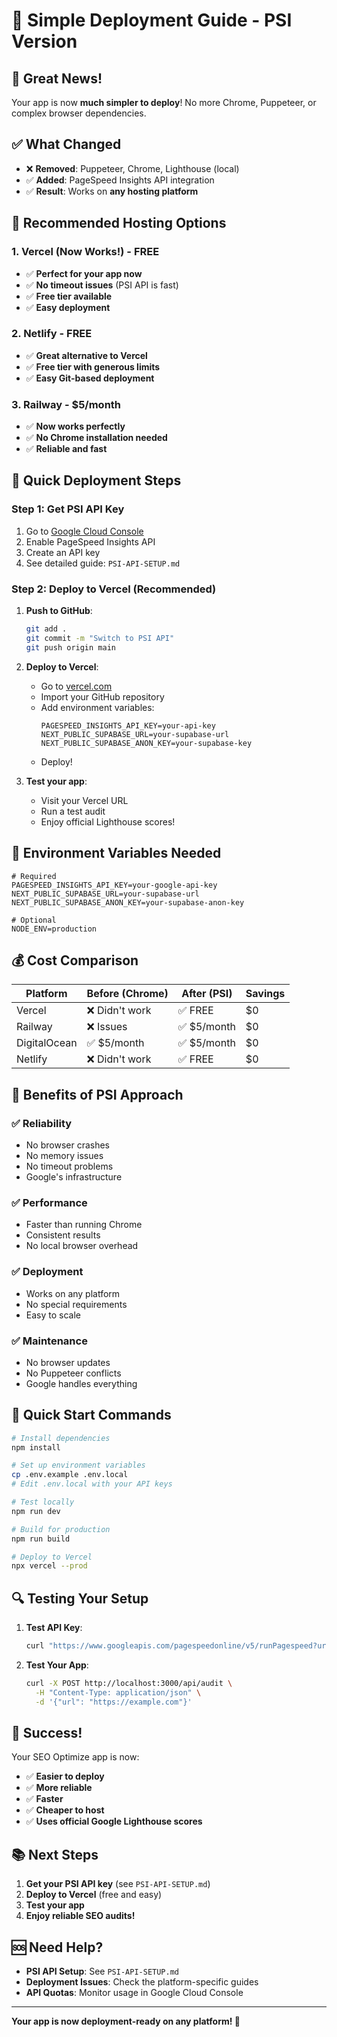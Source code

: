 # 🚀 Simple Deployment Guide - PSI Version

## 🎉 Great News!

Your app is now **much simpler to deploy**! No more Chrome, Puppeteer, or complex browser dependencies.

## ✅ What Changed

- ❌ **Removed**: Puppeteer, Chrome, Lighthouse (local)
- ✅ **Added**: PageSpeed Insights API integration
- ✅ **Result**: Works on **any hosting platform**

## 🎯 Recommended Hosting Options

### 1. **Vercel** (Now Works!) - FREE
- ✅ **Perfect for your app now**
- ✅ **No timeout issues** (PSI API is fast)
- ✅ **Free tier available**
- ✅ **Easy deployment**

### 2. **Netlify** - FREE
- ✅ **Great alternative to Vercel**
- ✅ **Free tier with generous limits**
- ✅ **Easy Git-based deployment**

### 3. **Railway** - $5/month
- ✅ **Now works perfectly**
- ✅ **No Chrome installation needed**
- ✅ **Reliable and fast**

## 🚀 Quick Deployment Steps

### Step 1: Get PSI API Key
1. Go to [Google Cloud Console](https://console.cloud.google.com/)
2. Enable PageSpeed Insights API
3. Create an API key
4. See detailed guide: `PSI-API-SETUP.md`

### Step 2: Deploy to Vercel (Recommended)

1. **Push to GitHub**:
   ```bash
   git add .
   git commit -m "Switch to PSI API"
   git push origin main
   ```

2. **Deploy to Vercel**:
   - Go to [vercel.com](https://vercel.com)
   - Import your GitHub repository
   - Add environment variables:
     ```
     PAGESPEED_INSIGHTS_API_KEY=your-api-key
     NEXT_PUBLIC_SUPABASE_URL=your-supabase-url
     NEXT_PUBLIC_SUPABASE_ANON_KEY=your-supabase-key
     ```
   - Deploy!

3. **Test your app**:
   - Visit your Vercel URL
   - Run a test audit
   - Enjoy official Lighthouse scores!

## 🔧 Environment Variables Needed

```env
# Required
PAGESPEED_INSIGHTS_API_KEY=your-google-api-key
NEXT_PUBLIC_SUPABASE_URL=your-supabase-url
NEXT_PUBLIC_SUPABASE_ANON_KEY=your-supabase-anon-key

# Optional
NODE_ENV=production
```

## 💰 Cost Comparison

| Platform | Before (Chrome) | After (PSI) | Savings |
|----------|----------------|-------------|---------|
| Vercel | ❌ Didn't work | ✅ FREE | $0 |
| Railway | ❌ Issues | ✅ $5/month | $0 |
| DigitalOcean | ✅ $5/month | ✅ $5/month | $0 |
| Netlify | ❌ Didn't work | ✅ FREE | $0 |

## 🎯 Benefits of PSI Approach

### ✅ **Reliability**
- No browser crashes
- No memory issues
- No timeout problems
- Google's infrastructure

### ✅ **Performance**
- Faster than running Chrome
- Consistent results
- No local browser overhead

### ✅ **Deployment**
- Works on any platform
- No special requirements
- Easy to scale

### ✅ **Maintenance**
- No browser updates
- No Puppeteer conflicts
- Google handles everything

## 🚀 Quick Start Commands

```bash
# Install dependencies
npm install

# Set up environment variables
cp .env.example .env.local
# Edit .env.local with your API keys

# Test locally
npm run dev

# Build for production
npm run build

# Deploy to Vercel
npx vercel --prod
```

## 🔍 Testing Your Setup

1. **Test API Key**:
   ```bash
   curl "https://www.googleapis.com/pagespeedonline/v5/runPagespeed?url=https://example.com&key=YOUR_API_KEY"
   ```

2. **Test Your App**:
   ```bash
   curl -X POST http://localhost:3000/api/audit \
     -H "Content-Type: application/json" \
     -d '{"url": "https://example.com"}'
   ```

## 🎉 Success!

Your SEO Optimize app is now:
- ✅ **Easier to deploy**
- ✅ **More reliable**
- ✅ **Faster**
- ✅ **Cheaper to host**
- ✅ **Uses official Google Lighthouse scores**

## 📚 Next Steps

1. **Get your PSI API key** (see `PSI-API-SETUP.md`)
2. **Deploy to Vercel** (free and easy)
3. **Test your app**
4. **Enjoy reliable SEO audits!**

## 🆘 Need Help?

- **PSI API Setup**: See `PSI-API-SETUP.md`
- **Deployment Issues**: Check the platform-specific guides
- **API Quotas**: Monitor usage in Google Cloud Console

---

**Your app is now deployment-ready on any platform! 🚀**







